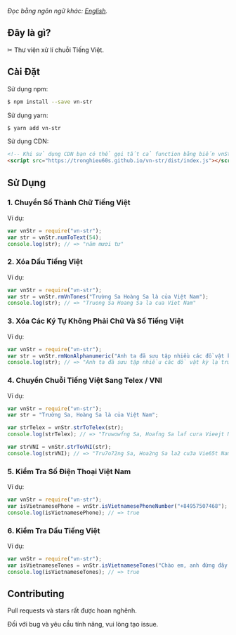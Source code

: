 *Đọc bằng ngôn ngữ khác: [English](README.md).*

## Đây là gì?

✂ Thư viện xử lí chuỗi Tiếng Việt.

## Cài Đặt

Sử dụng npm:

```bash
$ npm install --save vn-str
```

Sử dụng yarn:

```bash
$ yarn add vn-str
```

Sử dụng CDN:

```html
<!-- Khi sử dụng CDN bạn có thể gọi tất cả function bằng biến vnStr. -->
<script src="https://tronghieu60s.github.io/vn-str/dist/index.js"></script>
```

## Sử Dụng

### 1. Chuyển Số Thành Chữ Tiếng Việt

Ví dụ:

```js
var vnStr = require("vn-str");
var str = vnStr.numToText(54);
console.log(str); // => "năm mươi tư"
```

### 2. Xóa Dấu Tiếng Việt

Ví dụ:

```js
var vnStr = require("vn-str");
var str = vnStr.rmVnTones("Trường Sa Hoàng Sa là của Việt Nam");
console.log(str); // => "Truong Sa Hoang Sa la cua Viet Nam"
```

### 3. Xóa Các Ký Tự Không Phải Chữ Và Số Tiếng Việt

Ví dụ:

```js
var vnStr = require("vn-str");
var str = vnStr.rmNonAlphanumeric("Anh ta đã sưu tập nhiều các đồ vật kỳ lạ: trứng chim, tem, nắp chai, dây và cúc áo.");
console.log(str); // => "Anh ta đã sưu tập nhiều các đồ vật kỳ lạ trứng chim tem nắp chai dây và cúc áo"
```

### 4. Chuyển Chuỗi Tiếng Việt Sang Telex / VNI

Ví dụ:

```js
var vnStr = require("vn-str");
var str = "Trường Sa, Hoàng Sa là của Việt Nam";

var strTelex = vnStr.strToTelex(str);
console.log(strTelex); // => "Truwowfng Sa, Hoafng Sa laf cura Vieejt Nam"

var strVNI = vnStr.strToVNI(str);
console.log(strVNI); // => "Tru7o72ng Sa, Hoa2ng Sa la2 cu3a Vie65t Nam"
```

### 5. Kiểm Tra Số Điện Thoại Việt Nam

Ví dụ:

```js
var vnStr = require("vn-str");
var isVietnamesePhone = vnStr.isVietnamesePhoneNumber("+84957507468");
console.log(isVietnamesePhone); // => true
```

### 6. Kiểm Tra Dấu Tiếng Việt

Ví dụ:

```js
var vnStr = require("vn-str");
var isVietnameseTones = vnStr.isVietnameseTones("Chào em, anh đứng đây từ chiều");
console.log(isVietnameseTones); // => true
```

## Contributing

Pull requests và stars rất được hoan nghênh.

Đối với bug và yêu cầu tính năng, vui lòng tạo issue.
